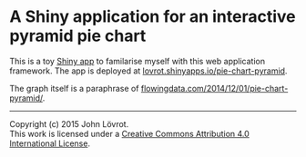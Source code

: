 A Shiny application for an interactive pyramid pie chart
========================================================

This is a toy [Shiny app](http://shiny.rstudio.com/) to familarise myself with 
this web application framework. The app is deployed at 
[lovrot.shinyapps.io/pie-chart-pyramid](https://lovrot.shinyapps.io/pie-chart-pyramid).

The graph itself is a paraphrase of 
[flowingdata.com/2014/12/01/pie-chart-pyramid/](http://flowingdata.com/2014/12/01/pie-chart-pyramid/).

- - -

Copyright (c) 2015 John Lövrot.  
This work is licensed under a [Creative Commons Attribution 4.0 International License](http://creativecommons.org/licenses/by/4.0/).
